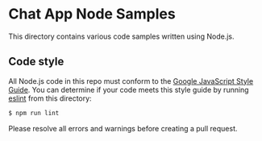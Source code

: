 # Chat App Node Samples

This directory contains various code samples written using Node.js.

## Code style

All Node.js code in this repo must conform to the
[Google JavaScript Style Guide][style-guide]. You can determine if your
code meets this style guide by running [eslint][eslint] from this directory:

```sh
$ npm run lint
```

Please resolve all errors and warnings before creating a pull request.

[style-guide]: https://google.github.io/styleguide/jsguide.html
[eslint]: https://eslint.org/
